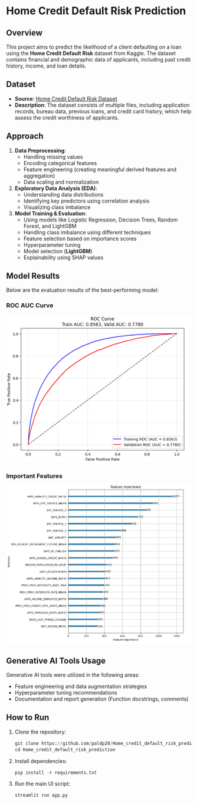 # Home Credit Default Risk Prediction

## Overview
This project aims to predict the likelihood of a client defaulting on a loan using the **Home Credit Default Risk** dataset from Kaggle. The dataset contains financial and demographic data of applicants, including past credit history, income, and loan details.

## Dataset
- **Source**: [Home Credit Default Risk Dataset](https://www.kaggle.com/competitions/home-credit-default-risk/data)
- **Description**: The dataset consists of multiple files, including application records, bureau data, previous loans, and credit card history, which help assess the credit worthiness of applicants.

## Approach
1. **Data Preprocessing**:
   - Handling missing values
   - Encoding categorical features
   - Feature engineering (creating meaningful derived features and aggregation)
   - Data scaling and normalization
2. **Exploratory Data Analysis (EDA)**:
   - Understanding data distributions
   - Identifying key predictors using correlation analysis
   - Visualizing class imbalance
3. **Model Training & Evaluation**:
   - Using models like Logistic Regression, Decision Trees, Random Forest, and LightGBM
   - Handling class imbalance using different techniques
   - Feature selection based on importance scores
   - Hyperparameter tuning
   - Model selection (**LightGBM**)
   - Explainability using SHAP values

## Model Results
Below are the evaluation results of the best-performing model:

### ROC AUC Curve
![ROC AUC Curve](ROC_AUC_Curve.png)

### Important Features
![Important Features](Feature_importance.jpg)

## Generative AI Tools Usage
Generative AI tools were utilized in the following areas:
- Feature engineering and data augmentation strategies
- Hyperparameter tuning recommendations
- Documentation and report generation (Function docstrings, comments)

## How to Run
1. Clone the repository:
   ```python
   git clone https://github.com/paldp20/Home_credit_default_risk_prediction.git
   cd Home_credit_default_risk_prediction
   ```
2. Install dependencies:
   ```python
   pip install -r requirements.txt
   ```
3. Run the main UI script:
   ```python
   streamlit run app.py
   ```

